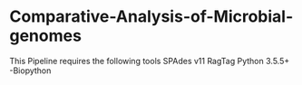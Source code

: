 # Comparative-Analysis-of-Microbial-genomes


This Pipeline requires the following tools
SPAdes v11
RagTag
Python 3.5.5+
  -Biopython
